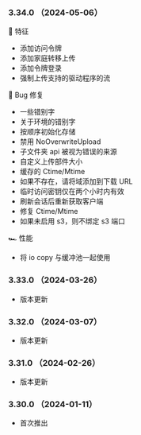 ### 3.34.0 （2024-05-06）
🚀 特征
 - 添加访问令牌
 - 添加家庭转移上传
 - 添加令牌登录
 - 强制上传支持的驱动程序的流

🐞 Bug 修复
 - 一些错别字
 - 关于环境的错别字
 - 按顺序初始化存储
 - 禁用 NoOverwriteUpload
 - 子文件夹 api 被视为错误的来源
 - 自定义上传部件大小
 - 缓存的 Ctime/Mtime
 - 如果不存在，请将域添加到下载 URL
 - 临时访问密钥仅在两个小时内有效
 - 刷新会话后重新获取客户端
 - 修复 Ctime/Mtime
 - 如果未启用 s3，则不绑定 s3 端口

🏎 性能
 - 将 io copy 与缓冲池一起使用

### 3.33.0 （2024-03-26）

- 版本更新

### 3.32.0 （2024-03-07）

- 版本更新

### 3.31.0 （2024-02-26）

- 版本更新

### 3.30.0 （2024-01-11）

- 首次推出